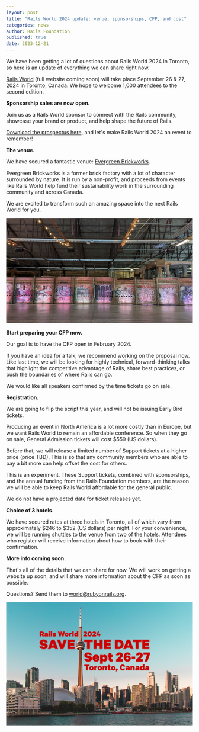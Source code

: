 ```yaml
---
layout: post
title: "Rails World 2024 update: venue, sponsorships, CFP, and cost"
categories: news
author: Rails Foundation
published: true
date: 2023-12-21
---
```


We have been getting a lot of questions about Rails World 2024 in Toronto, so here is an update of everything we can share right now.

[Rails World](/world/2023) (full website coming soon) will take place September 26 & 27, 2024 in Toronto, Canada. We hope to welcome 1,000 attendees to the second edition. 

**Sponsorship sales are now open.** 

Join us as a Rails World sponsor to connect with the Rails community, showcase your brand or product, and help shape the future of Rails. 

<a href="https://public.3.basecamp.com/p/xuZrxDiHj7vQbFzATqz8U8gc">Download the prospectus here,</a> and let's make Rails World 2024 an event to remember! 

**The venue.**

We have secured a fantastic venue: <a href="https://www.evergreen.ca/evergreen-brick-works/">Evergreen Brickworks</a>. 

Evergreen Brickworks is a former brick factory with a lot of character surrounded by nature. It is run by a non-profit, and proceeds from events like Rails World help fund their sustainability work in the surrounding community and across Canada.

We are excited to transform such an amazing space into the next Rails World for you. 

<img src="/assets/images/world-2024-evergreen-brickworks.jpg">

**Start preparing your CFP now.**

Our goal is to have the CFP open in February 2024. 

If you have an idea for a talk, we recommend working on the proposal now. Like last time, we will be looking for highly technical, forward-thinking talks that highlight the competitive advantage of Rails, share best practices, or push the boundaries of where Rails can go.

We would like all speakers confirmed by the time tickets go on sale.

**Registration.**

We are going to flip the script this year, and will not be issuing Early Bird tickets. 

Producing an event in North America is a lot more costly than in Europe, but we want Rails World to remain an affordable conference. So when they go on sale, General Admission tickets will cost $559 (US dollars). 

Before that, we will release a limited number of Support tickets at a higher price (price TBD). This is so that any community members who are able to pay a bit more can help offset the cost for others. 

This is an experiment. These Support tickets, combined with sponsorships, and the annual funding from the Rails Foundation members, are the reason we will be able to keep Rails World affordable for the general public. 

We do not have a projected date for ticket releases yet.

**Choice of 3 hotels.**

We have secured rates at three hotels in Toronto, all of which vary from approximately $246 to $352 (US dollars) per night. For your convenience, we will be running shuttles to the venue from two of the hotels. Attendees who register will receive information about how to book with their confirmation.

**More info coming soon.**

That's all of the details that we can share for now. We will work on getting a website up soon, and will share more information about the CFP as soon as possible.

Questions? Send them to <a href="mailto:world@rubyonrails.org">world@rubyonrails.org</a>.

<img src="/assets/images/world-toronto-save-the-date.png">

